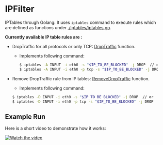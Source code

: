 # IPFilter

IPTables through Golang. It uses `iptables` command to execute rules which are defined as functions under [./iptables/iptables.go](./iptables/iptables.go).

__Currently available IP table rules are :__

- DropTraffic for all protocols or only TCP:  [DropTraffic](./iptables/iptables.go#64) function.

    - Implements following command: 
      ```bash 
      $ iptables -A INPUT -i eth0 -s "$IP_TO_BE_BLOCKED" -j DROP  // or 
      $ iptables -A INPUT -i eth0 -p tcp -s "$IP_TO_BE_BLOCKED" -j DROP
      ```

- Remove DropTraffic rule from IP tables: [RemoveDropTraffic](./iptables/iptables.go#81) function.
  
    - Implements following command:
    
    ```bash 
    $ iptables -D INPUT -i eth0 -s "$IP_TO_BE_BLOCKED" -j DROP  // or 
    $ iptables -D INPUT -i eth0 -p tcp -s "$IP_TO_BE_BLOCKED" -j DROP
    ```


## Example Run 

Here is a short video to demonstrate how it works: 

[![Watch the video](https://img.youtube.com/vi/3ZMNBwhEQIw/maxresdefault.jpg)](https://youtu.be/3ZMNBwhEQIw)





